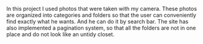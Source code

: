 In this project I used photos that were taken with my camera. These photos are organized into categories and folders so that the user can conveniently find exactly what he wants. And he can do it by search bar. The site has also implemented a pagination system, so that all the folders are not in one place and do not look like an untidy closet.

